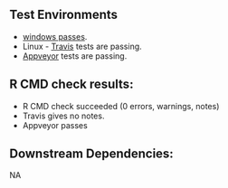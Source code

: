 ## Test Environments
+   [windows passes](https://win-builder.r-project.org/kW84zThxQgh8/00check.log).
+   Linux - [Travis](https://travis-ci.org/ropensci/neotoma/builds/433268215?utm_source=github_status&utm_medium=notification) tests are passing.
+   [Appveyor](https://ci.appveyor.com/project/sckott/neotoma/build/1.0.1397) tests are passing.

## R CMD check results:
+   R CMD check succeeded (0 errors, warnings, notes)
+   Travis gives no notes.
+   Appveyor passes

## Downstream Dependencies:
NA
